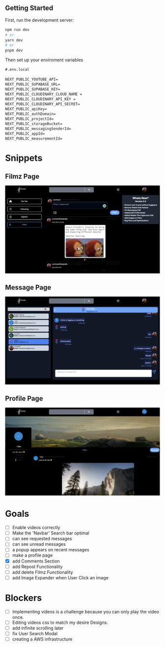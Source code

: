 ## Getting Started

First, run the development server:

```bash
npm run dev
# or
yarn dev
# or
pnpm dev
```

Then set up your enviroment variables

```
#.env.local

NEXT_PUBLIC_YOUTUBE_API=
NEXT_PUBLIC_SUPABASE_URL=
NEXT_PUBLIC_SUPABASE_KEY=
NEXT_PUBLIC_CLOUDINARY_CLOUD_NAME =
NEXT_PUBLIC_CLOUDINARY_API_KEY =
NEXT_PUBLIC_CLOUDINARY_API_SECRET=
NEXT_PUBLIC_apiKey=
NEXT_PUBLIC_authDomain=
NEXT_PUBLIC_projectId=
NEXT_PUBLIC_storageBucket=
NEXT_PUBLIC_messagingSenderId=
NEXT_PUBLIC_appId=
NEXT_PUBLIC_measurementId=

```

# Snippets

## Filmz Page

<img src='/public/FilmzPage.png' title='Filmz Page' width='' alt='Filmz Page' />

## Message Page

<img src='/public/MessagePage.png' title='Message Page' width='' alt='Message Page' />

## Profile Page

<img src='/public/ProfilePage.png' title='Profile Page' width='' alt='Profile Page' />

# Goals

- [ ] Enable videos correctly
- [ ] Make the 'Navbar' Search bar optimal
- [ ] can see requested messages
- [ ] can see unread messages
- [ ] a popup appears on recent messages
- [ ] make a profile page
- [x] add Comments Section
- [ ] add Repost Functionality
- [ ] add delete Filmz Functionality
- [ ] add Image Expander when User Click an image

# Blockers

- [ ] Implementing videos is a challenge because you can only play the video once.
- [ ] Editing videos css to match my desire Designs.
- [ ] add infinite scrolling later
- [ ] fix User Search Modal
- [ ] creating a AWS infrastructure
